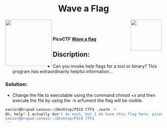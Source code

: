 <div align="center"> <h1> Wave a Flag</h1></div>
<img align = "right" src = "https://img.shields.io/badge/Points-10-blueviolet" width = 100>
<img align = "left" src = "https://img.shields.io/badge/Catagory-Genaral%20Skills-yellow" width = 150>
<br><br> <h4>
PicoCTF <b><a href= "https://play.picoctf.org/practice/challenge/170?page=1"> Wave a flag </a></b></h4>

## Discription: 

- Can you invoke help flags for a tool or binary? This program has extraordinarily helpful information...

### Solution: 

- Change the file to executable using the command *chmod +x* and then execute the file by using the -h arfument the flag will be visible.
```sh
xavior@Drupad-Lenovo:~/Desktop/PICO CTF$ ./warm -h
Oh, help? I actually don't do much, but I do have this flag here: picoCTF{b1scu1ts_4nd_gr4vy_18788aaa}
xavior@Drupad-Lenovo:~/Desktop/PICO CTF$ 
'''

